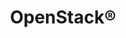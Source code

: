 ---
title: "OpenStack®"
description: "Articles about TrueNAS integrations with OpenStack."
type: docs
---